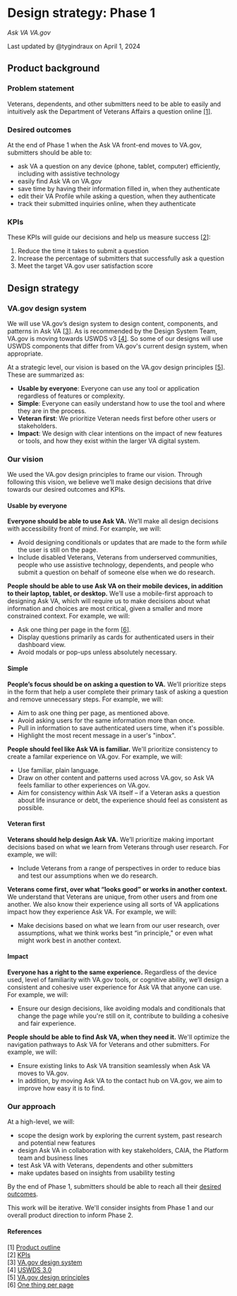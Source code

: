 # Design strategy: Phase 1
*Ask VA VA.gov*

Last updated by @tygindraux on April 1, 2024 

## Product background

### Problem statement

Veterans, dependents, and other submitters need to be able to easily and intuitively ask the Department of Veterans Affairs a question online [[1]](https://github.com/department-of-veterans-affairs/va.gov-team/blob/master/products/ask-va/products/ask-va-phase-1-product-outline.md).

### Desired outcomes

At the end of Phase 1 when the Ask VA front-end moves to VA.gov, submitters should be able to:
- ask VA a question on any device (phone, tablet, computer) efficiently, including with assistive technology
- easily find Ask VA on VA.gov
- save time by having their information filled in, when they authenticate
- edit their VA Profile while asking a question, when they authenticate
- track their submitted inquiries online, when they authenticate

### KPIs

These KPIs will guide our decisions and help us measure success [[2](https://github.com/department-of-veterans-affairs/va.gov-team/blob/master/products/ask-va/products/Phase%201%20KPIs.md)]:
1. Reduce the time it takes to submit a question
2. Increase the percentage of submitters that successfully ask a question
3. Meet the target VA.gov user satisfaction score

## Design strategy

### VA.gov design system

We will use VA.gov’s design system to design content, components, and patterns in Ask VA [[3](https://design.va.gov/)]. As is recommended by the Design System Team, VA.gov is moving towards USWDS v3 [[4]](https://designsystem.digital.gov/whats-new/updates/2022/04/28/introducing-uswds-3-0/). So some of our designs will use USWDS components that differ from VA.gov's current design system, when appropriate.

At a strategic level, our vision is based on the VA.gov design principles [[5](https://design.va.gov/about/principles)]. These are summarized as:
- **Usable by everyone**: Everyone can use any tool or application regardless of features or complexity.
- **Simple**: Everyone can easily understand how to use the tool and where they are in the process.
- **Veteran first**: We prioritize Veteran needs first before other users or stakeholders.
- **Impact**: We design with clear intentions on the impact of new features or tools, and how they exist within the larger VA digital system.

### Our vision

We used the VA.gov design principles to frame our vision. Through following this vision, we believe we’ll make design decisions that drive towards our desired outcomes and KPIs.

#### Usable by everyone

**Everyone should be able to use Ask VA.** We’ll make all design decisions with accessibility front of mind. For example, we will:
- Avoid designing conditionals or updates that are made to the form *while* the user is still on the page.
- Include disabled Veterans, Veterans from underserved communities, people who use assistive technology, dependents, and people who submit a question on behalf of someone else when we do research.

**People should be able to use Ask VA on their mobile devices, in addition to their laptop, tablet, or desktop.** We’ll use a mobile-first approach to designing Ask VA, which will require us to make decisions about what information and choices are most critical, given a smaller and more constrained context. For example, we will:
- Ask one thing per page in the form [[6](https://www.gov.uk/service-manual/design/form-structure#start-with-one-thing-per-page)].
- Display questions primarily as cards for authenticated users in their dashboard view.
- Avoid modals or pop-ups unless absolutely necessary.

#### Simple

**People’s focus should be on asking a question to VA.** We’ll prioritize steps in the form that help a user complete their primary task of asking a question and remove unnecessary steps. For example, we will:
- Aim to ask one thing per page, as mentioned above.
- Avoid asking users for the same information more than once.
- Pull in information to save authenticated users time, when it's possible.
- Highlight the most recent message in a user's "inbox".

**People should feel like Ask VA is familiar.** We'll prioritize consistency to create a familar experience on VA.gov. For example, we will:
- Use familiar, plain language.
- Draw on other content and patterns used across VA.gov, so Ask VA feels familiar to other experiences on VA.gov.
- Aim for consistency within Ask VA itself – if a Veteran asks a question about life insurance or debt, the experience should feel as consistent as possible.

#### Veteran first

**Veterans should help design Ask VA.** We’ll prioritize making important decisions based on what we learn from Veterans through user research. For example, we will: 
- Include Veterans from a range of perspectives in order to reduce bias and test our assumptions when we do research.

**Veterans come first, over what “looks good” or works in another context.** We understand that Veterans are unique, from other users and from one another. We also know their experience using all sorts of VA applications impact how they experience Ask VA. For example, we will: 
- Make decisions based on what we learn from our user research, over assumptions, what we think works best “in principle," or even what might work best in another context.

#### Impact

**Everyone has a right to the same experience.** Regardless of the device used, level of familiarity with VA.gov tools, or cognitive ability, we’ll design a consistent and cohesive user experience for Ask VA that anyone can use. For example, we will:
- Ensure our design decisions, like avoiding modals and conditionals that change the page while you're still on it, contribute to building a cohesive and fair experience.

**People should be able to find Ask VA, when they need it.** We'll optimize the navigation pathways to Ask VA for Veterans and other submitters. For example, we will:
- Ensure existing links to Ask VA transition seamlessly when Ask VA moves to VA.gov.
- In addition, by moving Ask VA to the contact hub on VA.gov, we aim to improve how easy it is to find.

### Our approach

At a high-level, we will:
- scope the design work by exploring the current system, past research and potential new features
- design Ask VA in collaboration with key stakeholders, CAIA, the Platform team and business lines
- test Ask VA with Veterans, dependents and other submitters
- make updates based on insights from usability testing

By the end of Phase 1, submitters should be able to reach all their [desired outcomes](https://github.com/department-of-veterans-affairs/va.gov-team/blob/master/products/ask-va/design/Design%20strategy:%20Phase%201.md#desired-outcomes).

This work will be iterative. We'll consider insights from Phase 1 and our overall product direction to inform Phase 2.

#### References

[1] [Product outline](https://github.com/department-of-veterans-affairs/va.gov-team/blob/master/products/ask-va/products/ask-va-phase-1-product-outline.md)
<br>[2] [KPIs](https://github.com/department-of-veterans-affairs/va.gov-team/blob/master/products/ask-va/products/Phase%201%20KPIs.md)
<br>[3] [VA.gov design system](https://design.va.gov/)
<br>[4] [USWDS 3.0](https://designsystem.digital.gov/whats-new/updates/2022/04/28/introducing-uswds-3-0/)
<br>[5] [VA.gov design principles](https://design.va.gov/about/principles)
<br>[6] [One thing per page](https://www.gov.uk/service-manual/design/form-structure#start-with-one-thing-per-page)
